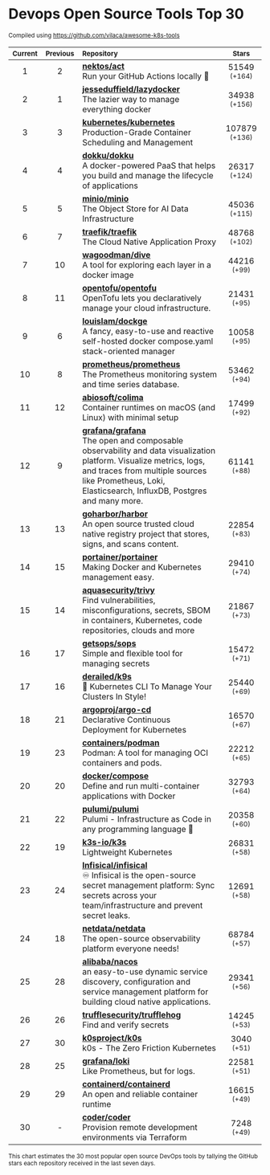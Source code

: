 # Devops Open Source Tools Top 30
<sup>Compiled using https://github.com/vilaca/awesome-k8s-tools</sup>
<div align="center">

|<sub>Current</sub>|<sub>Previous</sub>|<sub>Repository</sub>|<sub>Stars</sub>|
|:---:|:---:|:---|:---:|
|1|2|[**nektos/act**](https://github.com/nektos/act)<br/>Run your GitHub Actions locally 🚀|51549 <sup>(+164)</sup>|
|2|1|[**jesseduffield/lazydocker**](https://github.com/jesseduffield/lazydocker)<br/>The lazier way to manage everything docker|34938 <sup>(+156)</sup>|
|3|3|[**kubernetes/kubernetes**](https://github.com/kubernetes/kubernetes)<br/>Production-Grade Container Scheduling and Management|107879 <sup>(+136)</sup>|
|4|4|[**dokku/dokku**](https://github.com/dokku/dokku)<br/>A docker-powered PaaS that helps you build and manage the lifecycle of applications|26317 <sup>(+124)</sup>|
|5|5|[**minio/minio**](https://github.com/minio/minio)<br/>The Object Store for AI Data Infrastructure|45036 <sup>(+115)</sup>|
|6|7|[**traefik/traefik**](https://github.com/traefik/traefik)<br/>The Cloud Native Application Proxy|48768 <sup>(+102)</sup>|
|7|10|[**wagoodman/dive**](https://github.com/wagoodman/dive)<br/>A tool for exploring each layer in a docker image|44216 <sup>(+99)</sup>|
|8|11|[**opentofu/opentofu**](https://github.com/opentofu/opentofu)<br/>OpenTofu lets you declaratively manage your cloud infrastructure.|21431 <sup>(+95)</sup>|
|9|6|[**louislam/dockge**](https://github.com/louislam/dockge)<br/>A fancy, easy-to-use and reactive self-hosted docker compose.yaml stack-oriented manager|10058 <sup>(+95)</sup>|
|10|8|[**prometheus/prometheus**](https://github.com/prometheus/prometheus)<br/>The Prometheus monitoring system and time series database.|53462 <sup>(+94)</sup>|
|11|12|[**abiosoft/colima**](https://github.com/abiosoft/colima)<br/>Container runtimes on macOS (and Linux) with minimal setup|17499 <sup>(+92)</sup>|
|12|9|[**grafana/grafana**](https://github.com/grafana/grafana)<br/>The open and composable observability and data visualization platform. Visualize metrics, logs, and traces from multiple sources like Prometheus, Loki, Elasticsearch, InfluxDB, Postgres and many more. |61141 <sup>(+88)</sup>|
|13|13|[**goharbor/harbor**](https://github.com/goharbor/harbor)<br/>An open source trusted cloud native registry project that stores, signs, and scans content.|22854 <sup>(+83)</sup>|
|14|15|[**portainer/portainer**](https://github.com/portainer/portainer)<br/>Making Docker and Kubernetes management easy.|29410 <sup>(+74)</sup>|
|15|14|[**aquasecurity/trivy**](https://github.com/aquasecurity/trivy)<br/>Find vulnerabilities, misconfigurations, secrets, SBOM in containers, Kubernetes, code repositories, clouds and more|21867 <sup>(+73)</sup>|
|16|17|[**getsops/sops**](https://github.com/getsops/sops)<br/>Simple and flexible tool for managing secrets|15472 <sup>(+71)</sup>|
|17|16|[**derailed/k9s**](https://github.com/derailed/k9s)<br/>🐶 Kubernetes CLI To Manage Your Clusters In Style!|25440 <sup>(+69)</sup>|
|18|21|[**argoproj/argo-cd**](https://github.com/argoproj/argo-cd)<br/>Declarative Continuous Deployment for Kubernetes|16570 <sup>(+67)</sup>|
|19|23|[**containers/podman**](https://github.com/containers/podman)<br/>Podman: A tool for managing OCI containers and pods.|22212 <sup>(+65)</sup>|
|20|20|[**docker/compose**](https://github.com/docker/compose)<br/>Define and run multi-container applications with Docker|32793 <sup>(+64)</sup>|
|21|22|[**pulumi/pulumi**](https://github.com/pulumi/pulumi)<br/>Pulumi - Infrastructure as Code in any programming language 🚀|20358 <sup>(+60)</sup>|
|22|19|[**k3s-io/k3s**](https://github.com/k3s-io/k3s)<br/>Lightweight Kubernetes|26831 <sup>(+58)</sup>|
|23|24|[**Infisical/infisical**](https://github.com/Infisical/infisical)<br/>♾ Infisical is the open-source secret management platform: Sync secrets across your team/infrastructure and prevent secret leaks.|12691 <sup>(+58)</sup>|
|24|18|[**netdata/netdata**](https://github.com/netdata/netdata)<br/>The open-source observability platform everyone needs!|68784 <sup>(+57)</sup>|
|25|28|[**alibaba/nacos**](https://github.com/alibaba/nacos)<br/>an easy-to-use dynamic service discovery, configuration and service management platform for building cloud native applications.|29341 <sup>(+56)</sup>|
|26|26|[**trufflesecurity/trufflehog**](https://github.com/trufflesecurity/trufflehog)<br/>Find and verify secrets|14245 <sup>(+53)</sup>|
|27|30|[**k0sproject/k0s**](https://github.com/k0sproject/k0s)<br/>k0s - The Zero Friction Kubernetes|3040 <sup>(+51)</sup>|
|28|25|[**grafana/loki**](https://github.com/grafana/loki)<br/>Like Prometheus, but for logs.|22581 <sup>(+51)</sup>|
|29|29|[**containerd/containerd**](https://github.com/containerd/containerd)<br/>An open and reliable container runtime|16615 <sup>(+49)</sup>|
|30|-|[**coder/coder**](https://github.com/coder/coder)<br/>Provision remote development environments via Terraform|7248 <sup>(+49)</sup>|


</div>

<sub>This chart estimates the 30 most popular open source DevOps tools by tallying the GitHub stars each repository received in the last seven days.</sub>

